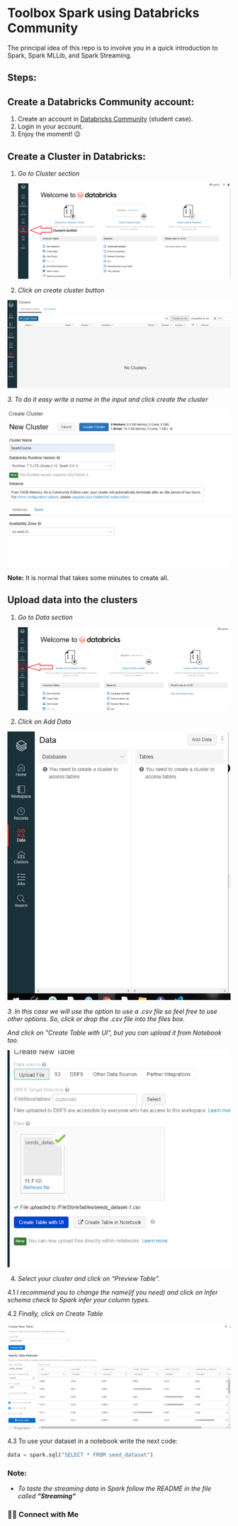 # Toolbox Spark using Databricks Community

The principal idea of this repo is to involve you in a quick introduction to Spark, Spark MLLib, and Spark Streaming.

## Steps:

## Create a Databricks Community account:

1. Create an account in [Databricks Community](https://community.cloud.databricks.com/login.html) (student case).
2. Login in your account.
3. Enjoy the moment! 😉

## Create a Cluster in Databricks:

1. *Go to Cluster section*

    ![Toolbox%20Spark%20using%20Databricks%20Community%20e691cadfec2b496c842ca2ec60b03166/Sin_ttulo.png](Toolbox%20Spark%20using%20Databricks%20Community%20e691cadfec2b496c842ca2ec60b03166/Sin_ttulo.png)

2. *Click on create cluster button*

![Toolbox%20Spark%20using%20Databricks%20Community%20e691cadfec2b496c842ca2ec60b03166/Untitled.png](Toolbox%20Spark%20using%20Databricks%20Community%20e691cadfec2b496c842ca2ec60b03166/Untitled.png)

*3. To do it easy write a name in the input and click create the cluster*

![Toolbox%20Spark%20using%20Databricks%20Community%20e691cadfec2b496c842ca2ec60b03166/Untitled%201.png](Toolbox%20Spark%20using%20Databricks%20Community%20e691cadfec2b496c842ca2ec60b03166/Untitled%201.png)

**Note:** It is normal that takes some minutes to create all.

## Upload data into the clusters

1. *Go to Data section*

    ![Toolbox%20Spark%20using%20Databricks%20Community%20e691cadfec2b496c842ca2ec60b03166/Sin_ttulo%201.png](Toolbox%20Spark%20using%20Databricks%20Community%20e691cadfec2b496c842ca2ec60b03166/Sin_ttulo%201.png)

2. *Click on Add Data*

![Toolbox%20Spark%20using%20Databricks%20Community%20e691cadfec2b496c842ca2ec60b03166/Untitled%202.png](Toolbox%20Spark%20using%20Databricks%20Community%20e691cadfec2b496c842ca2ec60b03166/Untitled%202.png)

*3. In this case we will use the option to use a .csv file so feel free to use other options. So, click or drop the .csv file into the files box.*

*And click on "Create Table with UI", but you can upload it from Notebook too.*

![Toolbox%20Spark%20using%20Databricks%20Community%20e691cadfec2b496c842ca2ec60b03166/Untitled%203.png](Toolbox%20Spark%20using%20Databricks%20Community%20e691cadfec2b496c842ca2ec60b03166/Untitled%203.png)

4. *Select your cluster and click on "Preview Table".*

4.1 *I recommend you to change the name(if you need) and click on Infer schema check to Spark infer your column types.*

4.2 *Finally, click on Create Table*

![Toolbox%20Spark%20using%20Databricks%20Community%20e691cadfec2b496c842ca2ec60b03166/Untitled%204.png](Toolbox%20Spark%20using%20Databricks%20Community%20e691cadfec2b496c842ca2ec60b03166/Untitled%204.png)

4.3 To use your dataset in a notebook write the next code:

```python
data = spark.sql("SELECT * FROM seed_dataset")
```

### Note:

- *To taste the streaming data in Spark follow the README in the file called* ***"Streaming"***

### 🤝🏻 Connect with Me
